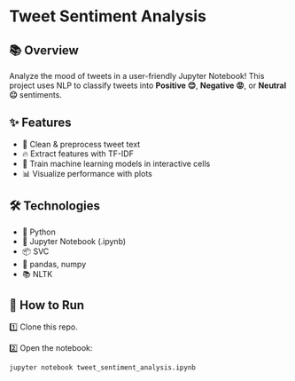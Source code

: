 # Tweet Sentiment Analysis

## 📚 Overview

Analyze the mood of tweets in a user-friendly Jupyter Notebook! This project uses NLP to classify tweets into **Positive 😊**, **Negative 😡**, or **Neutral 😐** sentiments.

## ✨ Features

* 📝 Clean & preprocess tweet text
* 🔥 Extract features with TF-IDF
* 🤖 Train machine learning models in interactive cells
* 📊 Visualize performance with plots

## 🛠️ Technologies

* 🐍 Python
* 📓 Jupyter Notebook (.ipynb)
* 📦 SVC
* 🐼 pandas, numpy
* 📚 NLTK

## 🚀 How to Run

1️⃣ Clone this repo.

2️⃣ Open the notebook:

```
jupyter notebook tweet_sentiment_analysis.ipynb
```
